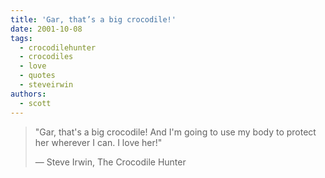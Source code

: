 ```yaml
---
title: 'Gar, that’s a big crocodile!'
date: 2001-10-08
tags:
  - crocodilehunter
  - crocodiles
  - love
  - quotes
  - steveirwin
authors:
  - scott
---
```


> "Gar, that's a big crocodile! And I'm going to use my body to protect her wherever I can. I love her!"
>
> — Steve Irwin, The Crocodile Hunter
